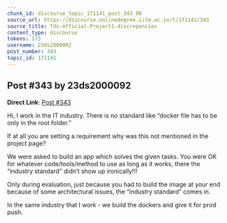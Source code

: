 ```yaml
---
chunk_id: discourse_topic_171141_post_343_00
source_url: https://discourse.onlinedegree.iitm.ac.in/t/171141/343
source_title: Tds-official-Project1-discrepencies
content_type: discourse
tokens: 173
username: 23ds2000092
post_number: 343
topic_id: 171141
---
```


## Post #343 by 23ds2000092

**Direct Link**: [Post #343](https://discourse.onlinedegree.iitm.ac.in/t/171141/343)

Hi, I work in the IT industry. There is no standard like “docker file has to be only in the root folder.”

If at all you are setting a requirement why was this not mentioned in the project page?

We were asked to build an app which solves the given tasks. You were OK for whatever code/tools/method to use as long as it works, there the “industry standard” didn’t show up ironically!!!

Only during evaluation, just because you had to build the image at your end because of some architectural issues, the “industry standard” comes in.

In the same industry that I work - we build the dockers and give it for prod push.
